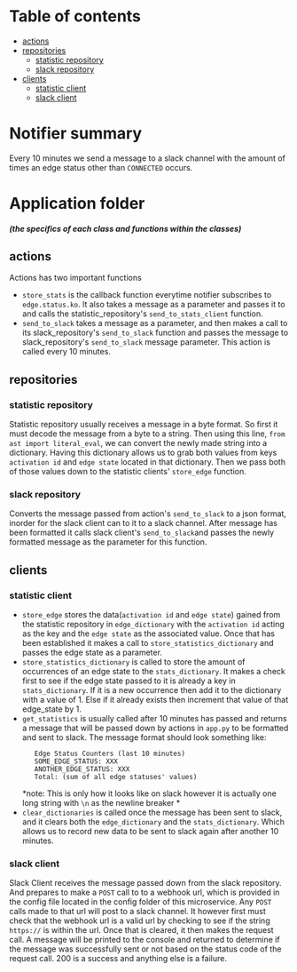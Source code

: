 # Table of contents
- [actions](#actions)
- [repositories](#repositories)
  * [statistic repository](#statistic-repository)
  * [slack repository](#slack-repository)
- [clients](#clients)
  * [statistic client](#statistic-client)
  * [slack client](#slack-client)

# Notifier summary
Every 10 minutes we send a message to a slack channel with the amount of times an edge status other than 
`CONNECTED` occurs.
# Application folder
##### (the specifics of each class and functions within the classes)
## actions
Actions has two important functions
-  `store_stats` is the callback function everytime notifier subscribes to `edge.status.ko`. 
    It also takes a message as a parameter and passes it to and calls the statistic_repository's `send_to_stats_client` 
    function.
-  `send_to_slack` takes a message as a parameter, and then makes a call to its slack_repository's `send_to_slack` 
    function and passes the message to slack_repository's `send_to_slack` message parameter. This action is 
    called every 10 minutes.
## repositories
### statistic repository
   Statistic repository usually receives a message in a byte format. So first it must
   decode the message from a byte to a string. Then using this line, `from ast import literal_eval`, 
   we can convert the newly made string into a dictionary. Having this dictionary allows us to
   grab both values from keys `activation id` and `edge state` located in that dictionary. Then
   we pass both of those values down to the statistic clients' `store_edge` function.
   
### slack repository
   Converts the message passed from action's `send_to_slack` to a json format, inorder for the slack
   client can to it to a slack channel. After message has been formatted it calls slack client's
   `send_to_slack`and passes the newly formatted message as the parameter for this function.
## clients
### statistic client
  - `store_edge` stores the data(`activation id` and `edge state`) gained from the statistic repository in 
     `edge_dictionary` with the `activation id` acting as the key and the `edge state` as the associated value.
     Once that has been established it makes a call to `store_statistics_dictionary` and passes the edge state
     as a parameter.
  - `store_statistics_dictionary` is called to store the amount of occurrences of an edge state to the 
    `stats_dictionary`. It makes a check first to see if the edge state passed to it is already a key in 
    `stats_dictionary`. If it is a new occurrence then add it to the dictionary with a value of 1. Else if it
    already exists then increment that value of that edge_state by 1.
  - `get_statistics` is usually called after 10 minutes has passed and returns a message that will be passed down
    by actions in `app.py` to be formatted and sent to slack. The message format should look something like:
    ````
       Edge Status Counters (last 10 minutes)
       SOME_EDGE_STATUS: XXX
       ANOTHER_EDGE_STATUS: XXX
       Total: (sum of all edge statuses' values)
    ````
    *note: This is only how it looks like on slack however it is actually one long string with `\n` as the newline
           breaker *
  - `clear_dictionaries` is called once the message has been sent to slack, and it clears both the `edge_dictionary`
     and the `stats_dictionary`. Which allows us to record new data to be sent to slack again after another 10 minutes.
### slack client
   Slack Client receives the message passed down from the slack repository. And prepares to make a `POST` call to 
   to a webhook url, which is provided in the config file located in the config folder of this 
   microservice. Any `POST` calls made to that url will post to a slack channel. It however
   first must check that the webhook url is a valid url by checking to see if the string 
   `https://` is within the url.  Once that is cleared, it then makes the request call. A message will be 
   printed to the console and returned to determine if the message was successfully sent or not based on the status
   code of the request call. 200 is a success and anything else is a failure.

